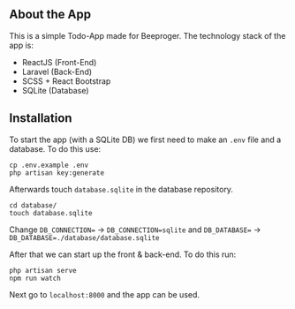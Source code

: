 ## About the App

This is a simple Todo-App made for Beeproger. The technology stack of the app is:

- ReactJS (Front-End)
- Laravel (Back-End)
- SCSS +  React Bootstrap
- SQLite (Database)

## Installation
To start the app (with a SQLite DB) we first need to make an `.env` file and a database. To do this use:
```
cp .env.example .env
php artisan key:generate
```
Afterwards touch `database.sqlite` in the database repository.

```
cd database/
touch database.sqlite
```

Change `DB_CONNECTION=` -> `DB_CONNECTION=sqlite` and `DB_DATABASE=`  -> `DB_DATABASE=./database/database.sqlite`

After that we can start up the front & back-end. To do this run:

```
php artisan serve
npm run watch
```

Next go to `localhost:8000` and the app can be used.

